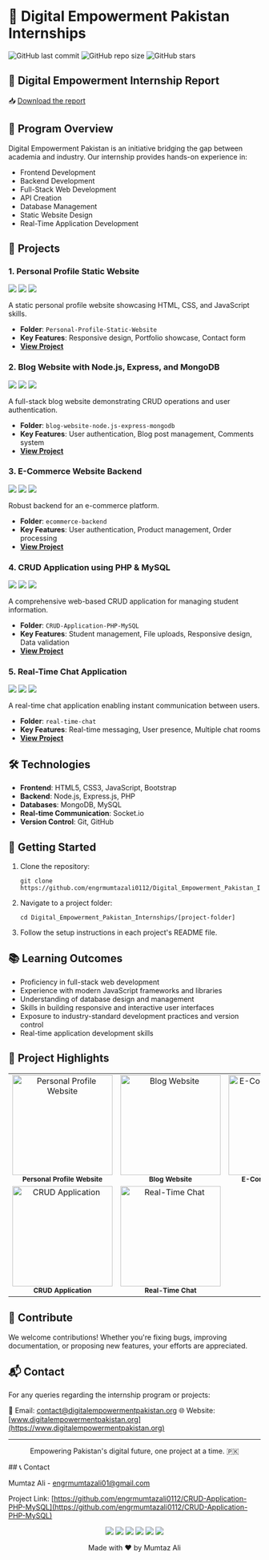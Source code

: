 # 🚀 Digital Empowerment Pakistan Internships


![GitHub last commit](https://img.shields.io/github/last-commit/engrmumtazali0112/Digital_Empowerment_Pakistan_Internships)
![GitHub repo size](https://img.shields.io/github/repo-size/engrmumtazali0112/Digital_Empowerment_Pakistan_Internships)
![GitHub stars](https://img.shields.io/github/stars/engrmumtazali0112/Digital_Empowerment_Pakistan_Internships?style=social)

## 📄 Digital Empowerment Internship Report

 📥 [ Download the report](https://github.com/engrmumtazali0112/Digital_Empowerment_Pakistan_Internships/raw/main/Digital%20Empowerment%20Pakistan%20Internship%20Report.pdf)


## 🎯 Program Overview

Digital Empowerment Pakistan is an initiative bridging the gap between academia and industry. Our internship provides hands-on experience in:

- Frontend Development
- Backend Development
- Full-Stack Web Development
- API Creation
- Database Management
- Static Website Design
- Real-Time Application Development

## 📂 Projects

### 1. Personal Profile Static Website
<img src="https://img.shields.io/badge/HTML5-E34F26?style=for-the-badge&logo=html5&logoColor=white" /> <img src="https://img.shields.io/badge/CSS3-1572B6?style=for-the-badge&logo=css3&logoColor=white" /> <img src="https://img.shields.io/badge/JavaScript-F7DF1E?style=for-the-badge&logo=javascript&logoColor=black" />

A static personal profile website showcasing HTML, CSS, and JavaScript skills.
- **Folder**: `Personal-Profile-Static-Website`
- **Key Features**: Responsive design, Portfolio showcase, Contact form
- **[View Project](https://github.com/engrmumtazali0112/Digital_Empowerment_Pakistan_Internships/tree/main/Personal-Profile-Static-Website)**

### 2. Blog Website with Node.js, Express, and MongoDB
<img src="https://img.shields.io/badge/Node.js-43853D?style=for-the-badge&logo=node.js&logoColor=white" /> <img src="https://img.shields.io/badge/Express.js-404D59?style=for-the-badge" /> <img src="https://img.shields.io/badge/MongoDB-4EA94B?style=for-the-badge&logo=mongodb&logoColor=white" />

A full-stack blog website demonstrating CRUD operations and user authentication.
- **Folder**: `blog-website-node.js-express-mongodb`
- **Key Features**: User authentication, Blog post management, Comments system
- **[View Project](https://github.com/engrmumtazali0112/Digital_Empowerment_Pakistan_Internships/tree/main/blog-website-node.js-express-mongodb)**

### 3. E-Commerce Website Backend
<img src="https://img.shields.io/badge/Node.js-43853D?style=for-the-badge&logo=node.js&logoColor=white" /> <img src="https://img.shields.io/badge/Express.js-404D59?style=for-the-badge" /> <img src="https://img.shields.io/badge/MongoDB-4EA94B?style=for-the-badge&logo=mongodb&logoColor=white" />

Robust backend for an e-commerce platform.
- **Folder**: `ecommerce-backend`
- **Key Features**: User authentication, Product management, Order processing
- **[View Project](https://github.com/engrmumtazali0112/Digital_Empowerment_Pakistan_Internships/tree/main/ecommerce-backend)**

### 4. CRUD Application using PHP & MySQL
<img src="https://img.shields.io/badge/PHP-777BB4?style=for-the-badge&logo=php&logoColor=white" /> <img src="https://img.shields.io/badge/MySQL-4479A1?style=for-the-badge&logo=mysql&logoColor=white" /> <img src="https://img.shields.io/badge/Bootstrap-7952B3?style=for-the-badge&logo=bootstrap&logoColor=white" />

A comprehensive web-based CRUD application for managing student information.
- **Folder**: `CRUD-Application-PHP-MySQL`
- **Key Features**: Student management, File uploads, Responsive design, Data validation
- **[View Project](https://github.com/engrmumtazali0112/Digital_Empowerment_Pakistan_Internships/tree/main/CRUD-Application-PHP-MySQL)**

### 5. Real-Time Chat Application
<img src="https://img.shields.io/badge/Node.js-43853D?style=for-the-badge&logo=node.js&logoColor=white" /> <img src="https://img.shields.io/badge/Socket.io-010101?style=for-the-badge&logo=socket.io&logoColor=white" /> <img src="https://img.shields.io/badge/Express.js-404D59?style=for-the-badge" />

A real-time chat application enabling instant communication between users.
- **Folder**: `real-time-chat`
- **Key Features**: Real-time messaging, User presence, Multiple chat rooms
- **[View Project](https://github.com/engrmumtazali0112/Digital_Empowerment_Pakistan_Internships/tree/main/real-time-chat)**

## 🛠️ Technologies

- **Frontend**: HTML5, CSS3, JavaScript, Bootstrap
- **Backend**: Node.js, Express.js, PHP
- **Databases**: MongoDB, MySQL
- **Real-time Communication**: Socket.io
- **Version Control**: Git, GitHub

## 🚀 Getting Started

1. Clone the repository:
   ```
   git clone https://github.com/engrmumtazali0112/Digital_Empowerment_Pakistan_Internships.git
   ```

2. Navigate to a project folder:
   ```
   cd Digital_Empowerment_Pakistan_Internships/[project-folder]
   ```

3. Follow the setup instructions in each project's README file.

## 📚 Learning Outcomes

- Proficiency in full-stack web development
- Experience with modern JavaScript frameworks and libraries
- Understanding of database design and management
- Skills in building responsive and interactive user interfaces
- Exposure to industry-standard development practices and version control
- Real-time application development skills

## 🌟 Project Highlights

<table>
  <tr>
    <td align="center"><img src="https://github.com/user-attachments/assets/62d1b77e-4676-4e6b-b9e6-a71da6ed3eef" width="200px" alt="Personal Profile Website"/><br /><sub><b>Personal Profile Website</b></sub></td>
    <td align="center"><img src="https://github.com/user-attachments/assets/9ceddbfa-7ed8-48f1-baf0-4cddf2627d7c" width="200px" alt="Blog Website"/><br /><sub><b>Blog Website</b></sub></td>
    <td align="center"><img src="https://github.com/user-attachments/assets/56b4f335-ae70-4a63-a620-f850fffd17d6" width="200px" alt="E-Commerce Backend"/><br /><sub><b>E-Commerce Backend</b></sub></td>
  </tr>
  <tr>
    <td align="center"><img src="https://github.com/user-attachments/assets/ef785c0f-9a2a-4380-9b97-37184ff35f72" width="200px" alt="CRUD Application"/><br /><sub><b>CRUD Application</b></sub></td>
    <td align="center"><img src="https://github.com/user-attachments/assets/b0d96248-2728-4e30-967a-98d2a02e9f10" width="200px" alt="Real-Time Chat"/><br /><sub><b>Real-Time Chat</b></sub></td>
  </tr>
</table>



## 🤝 Contribute



We welcome contributions! Whether you're fixing bugs, improving documentation, or proposing new features, your efforts are appreciated.

## 📬 Contact

For any queries regarding the internship program or projects:

📧 Email: [contact@digitalempowermentpakistan.org](mailto:contact@digitalempowermentpakistan.org)
🌐 Website: [www.digitalempowermentpakistan.org](https://www.digitalempowermentpakistan.org)

---

<p align="center">Empowering Pakistan's digital future, one project at a time. 🇵🇰</p>
## 📞 Contact

Mumtaz Ali - [engrmumtazali01@gmail.com](mailto:engrmumtazali01@gmail.com)

Project Link: [https://github.com/engrmumtazali0112/CRUD-Application-PHP-MySQL](https://github.com/engrmumtazali0112/CRUD-Application-PHP-MySQL)

<p align="center">
  <a href="mailto:engrmumtazali01@gmail.com"><img src="https://img.shields.io/badge/Email-D14836?style=for-the-badge&logo=gmail&logoColor=white"/></a>
  <a href="https://www.linkedin.com/in/mumtaz-ali"><img src="https://img.shields.io/badge/LinkedIn-0077B5?style=for-the-badge&logo=linkedin&logoColor=white"/></a>
  <a href="https://www.instagram.com/its_maliyzi"><img src="https://img.shields.io/badge/Instagram-E4405F?style=for-the-badge&logo=instagram&logoColor=white"/></a>
  <a href="https://x.com/mumtazali1223/status/1846913595021328672?s=51"><img src="https://img.shields.io/badge/X-1DA1F2?style=for-the-badge&logo=x&logoColor=white"/></a>
  <a href="https://discord.gg/DZgwHzEb"><img src="https://img.shields.io/badge/Discord-7289DA?style=for-the-badge&logo=discord&logoColor=white"/></a>
  <a href="https://wa.me/923476338292" target="_blank"><img src="https://img.shields.io/badge/WhatsApp-25D366?style=for-the-badge&logo=whatsapp&logoColor=white"/></a>
</p>

<p align="center">Made with ❤️ by Mumtaz Ali</p>
